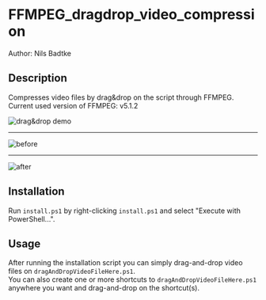 # FFMPEG_dragdrop_video_compression
Author: Nils Badtke

## Description
Compresses video files by drag&amp;drop on the script through FFMPEG.
Current used version of FFMPEG: v5.1.2

![drag&drop demo](https://user-images.githubusercontent.com/35294329/223697294-fe93649f-05fb-4a4f-8cd3-79e3b0b7cff3.gif)

---

![before](https://user-images.githubusercontent.com/35294329/223697409-401d8bef-4e78-4295-9fa9-feb517e3cadb.png)

---

![after](https://user-images.githubusercontent.com/35294329/223697544-8b48547f-9eb4-43f1-80ed-b18c34e5575e.png)

## Installation
Run `install.ps1` by right-clicking `install.ps1` and select "Execute with PowerShell...".

## Usage
After running the installation script you can simply drag-and-drop video files on `dragAndDropVideoFileHere.ps1`.  
You can also create one or more shortcuts to `dragAndDropVideoFileHere.ps1` anywhere you want and drag-and-drop on the shortcut(s).
